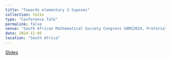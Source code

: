 ```yaml
---
title: "Towards elementary 2-toposes"
collection: talks
type: "Conference Talk"
permalink: false
venue: "South African Mathematical Society Congress SAMS2024, Pretoria"
date: 2024-12-05
location: "South Africa"
---
```

[Slides](https://github.com/lucamesiti/lucamesiti.github.io/blob/a7afb36e485d3d51f7f1bd41c7e617fa97a3a82f/files/Talk_2024-12-05-SamsElemTwoToposes.pdf)
